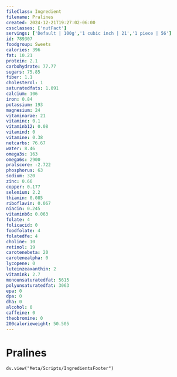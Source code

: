 ```yaml
---
fileClass: Ingredient
filename: Pralines
created: 2024-12-21T19:27:02-06:00
cssclasses: ['nutFact']
servings: ['Default | 100g','1 cubic inch | 21','1 piece | 56']
id: 789307
foodgroup: Sweets
calories: 396
fat: 10.21
protein: 2.1
carbohydrate: 77.77
sugars: 75.85
fiber: 1.1
cholesterol: 1
saturatedfats: 1.091
calcium: 106
iron: 0.84
potassium: 193
magnesium: 24
vitaminarae: 21
vitaminc: 0.1
vitaminb12: 0.08
vitamind: 0
vitamine: 0.38
netcarbs: 76.67
water: 8.46
omega3s: 163
omega6s: 2900
pralscore: -2.722
phosphorus: 63
sodium: 320
zinc: 0.66
copper: 0.177
selenium: 2.2
thiamin: 0.085
riboflavin: 0.067
niacin: 0.245
vitaminb6: 0.063
folate: 4
folicacid: 0
foodfolate: 4
folatedfe: 4
choline: 10
retinol: 19
carotenebeta: 20
carotenealpha: 0
lycopene: 0
luteinzeaxanthin: 2
vitamink: 2.7
monounsaturatedfat: 5615
polyunsaturatedfat: 3063
epa: 0
dpa: 0
dha: 0
alcohol: 0
caffeine: 0
theobromine: 0
200calorieweight: 50.505
---
```


# Pralines

```dataviewjs
dv.view("Meta/Scripts/IngredientsFooter")
```